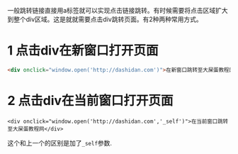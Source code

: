 <div class="jumbotron">	<p>一般跳转链接直接用a标签就可以实现点击链接跳转。有时候需要将点击区域扩大到整个div区域。这是就就需要点击div跳转页面。有2种两种常用方式。</p>
</div>

1 点击div在新窗口打开页面
===

```html
<div onclick="window.open('http://dashidan.com')">在新窗口跳转至大屎蛋教程网</div>
```

2 点击div在当前窗口打开页面
===
```
<div onclick="window.open('http://dashidan.com','_self')">在当前窗口跳转至大屎蛋教程网</div>
```

这个和上一个的区别是加了`_self`参数.
